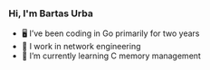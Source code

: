 ### Hi, I'm Bartas Urba
- 🖥️ I’ve been coding in Go primarily for two years
- 🔌 I work in network engineering
- 🧠 I’m currently learning C memory management
